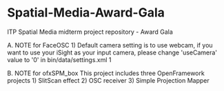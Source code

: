 Spatial-Media-Award-Gala
========================

ITP Spatial Media midterm project repository - Award Gala

A. NOTE for FaceOSC
	1) Default camera setting is to use webcam, if you want to use your iSight as your input camera, 
	please change 'useCamera' value to '0' in bin/data/settings.xml
	<source>
	    <useCamera>1</useCamera>
	</source>


B. NOTE for ofxSPM_box
	This project includes three OpenFramework projects
	1) SlitScan effect
	2) OSC receiver
	3) Simple Projection Mapper
  
